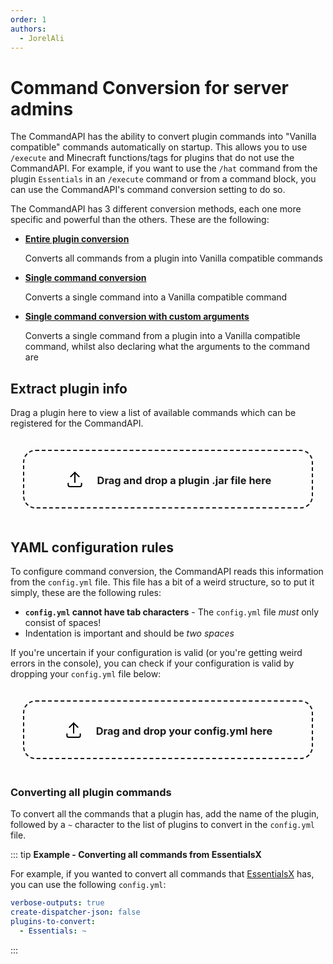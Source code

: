 ```yaml
---
order: 1
authors:
  - JorelAli
---
```


# Command Conversion for server admins

The CommandAPI has the ability to convert plugin commands into "Vanilla compatible" commands automatically on startup. This allows you to use `/execute` and Minecraft functions/tags for plugins that do not use the CommandAPI. For example, if you want to use the `/hat` command from the plugin `Essentials` in an `/execute` command or from a command block, you can use the CommandAPI's command conversion setting to do so.

The CommandAPI has 3 different conversion methods, each one more specific and powerful than the others. These are the following:

- [**Entire plugin conversion**](#converting-all-plugin-commands)

  Converts all commands from a plugin into Vanilla compatible commands

- [**Single command conversion**](./single-command)

  Converts a single command into a Vanilla compatible command

- [**Single command conversion with custom arguments**](./single-command-with-args)

  Converts a single command from a plugin into a Vanilla compatible command, whilst also declaring what the arguments to the command are

## Extract plugin info

Drag a plugin here to view a list of available commands which can be registered for the CommandAPI.

<style>
    .drop_zone_parent {
        padding: 20px;
    }

    .drop_zone {
        border: 2px solid;
        border-radius: 20px;
        padding: 20px;
        border-style: dashed;
        height: 50px;
        display: flex;
        justify-content: center;
        align-items: center;
    }

    #drop_zone_output {
        margin-top: 20px;
    }

    .drop_zone_text {
        margin-left: 20px;
        margin-top: 20px;
    }
</style>

<div class="drop_zone_parent">
    <div class="drop_zone" ondrop="pluginDropHandler(event);" ondragover="pluginDragHandler(event);">
    <!-- From https://tablericons.com/. Governed by the MIT license. -->
    <svg xmlns="http://www.w3.org/2000/svg" class="icon icon-tabler icon-tabler-upload" width="32" height="32" viewBox="0 0 24 24" stroke-width="1.5" stroke="#000000" fill="none" stroke-linecap="round" stroke-linejoin="round">
  <path stroke="none" d="M0 0h24v24H0z" fill="none"/>
  <path d="M4 17v2a2 2 0 0 0 2 2h12a2 2 0 0 0 2 -2v-2" />
  <polyline points="7 9 12 4 17 9" />
  <line x1="12" y1="4" x2="12" y2="16" />
</svg><span ><h3 class="drop_zone_text" id="plugin_upload_text" >Drag and drop a plugin .jar file here</h3></span>
    </div>
</div>

<div id="plugin_upload_output"></div>

## YAML configuration rules

To configure command conversion, the CommandAPI reads this information from the `config.yml` file. This file has a bit of a weird structure, so to put it simply, these are the following rules:

- **`config.yml` cannot have tab characters** - The `config.yml` file _must_ only consist of spaces!
- Indentation is important and should be _two spaces_

If you're uncertain if your configuration is valid (or you're getting weird errors in the console), you can check if your configuration is valid by dropping your `config.yml` file below:

<div class="drop_zone_parent">
    <div class="drop_zone" ondrop="configDropHandler(event);" ondragover="configDragHandler(event);">
    <!-- From https://tablericons.com/. Governed by the MIT license. -->
    <svg xmlns="http://www.w3.org/2000/svg" class="icon icon-tabler icon-tabler-upload" width="32" height="32" viewBox="0 0 24 24" stroke-width="1.5" stroke="#000000" fill="none" stroke-linecap="round" stroke-linejoin="round">
  <path stroke="none" d="M0 0h24v24H0z" fill="none"/>
  <path d="M4 17v2a2 2 0 0 0 2 2h12a2 2 0 0 0 2 -2v-2" />
  <polyline points="7 9 12 4 17 9" />
  <line x1="12" y1="4" x2="12" y2="16" />
</svg><span ><h3 class="drop_zone_text" id="config_upload_text" >Drag and drop your config.yml here</h3></span>
    </div>
</div>

<div id="config_upload_output"></div>

### Converting all plugin commands

To convert all the commands that a plugin has, add the name of the plugin, followed by a `~` character to the list of plugins to convert in the `config.yml` file.

::: tip **Example - Converting all commands from EssentialsX**

For example, if you wanted to convert all commands that [EssentialsX](https://www.spigotmc.org/resources/essentialsx.9089/) has, you can use the following `config.yml`:

```yaml
verbose-outputs: true
create-dispatcher-json: false
plugins-to-convert: 
  - Essentials: ~
```

:::